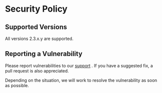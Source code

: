 # Security Policy

## Supported Versions

All versions 2.3.x.y are supported.

## Reporting a Vulnerability

Please report vulnerabilities to our [support](https://www.axantum.com/support
'Xecrets Support Site') . If you have a suggested fix, a pull request is also
appreciated.

Depending on the situation, we will work to resolve the vulnerability as soon as
possible.

